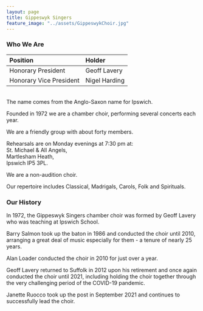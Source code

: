 ```yaml
---
layout: page
title: Gippeswyk Singers
feature_image: "../assets/GippeswykChoir.jpg"
---
```


###  Who We Are

| **Position**            | **Holder**    |
| :---------------------- | :------------ |
| Honorary President      | Geoff Lavery  |
| Honorary Vice President | Nigel Harding |

<br>
The name comes from the Anglo-Saxon name for Ipswich.

Founded in 1972 we are a chamber choir, performing several concerts each year.

We are a friendly group with about forty members.

Rehearsals are on Monday evenings at 7:30 pm at:<br>
St. Michael & All Angels,<br>
Martlesham Heath,<br>
Ipswich IP5 3PL.<br>

We are a non-audition choir. 

Our repertoire includes Classical, Madrigals, Carols, Folk and Spirituals.

### Our History

In 1972, the Gippeswyk Singers chamber choir was formed by Geoff Lavery who was teaching at Ipswich School.

Barry Salmon took up the baton in 1986 and conducted the choir until 2010, arranging a great deal of music especially for them - a tenure of nearly 25 years.

Alan Loader conducted the choir in 2010 for just over a year.

Geoff Lavery returned to Suffolk in 2012 upon his retirement and once again conducted the choir until 2021, including holding the choir together through the very challenging period of the COVID-19 pandemic.

Janette Ruocco took up the post in September 2021 and continues to successfully lead the choir.